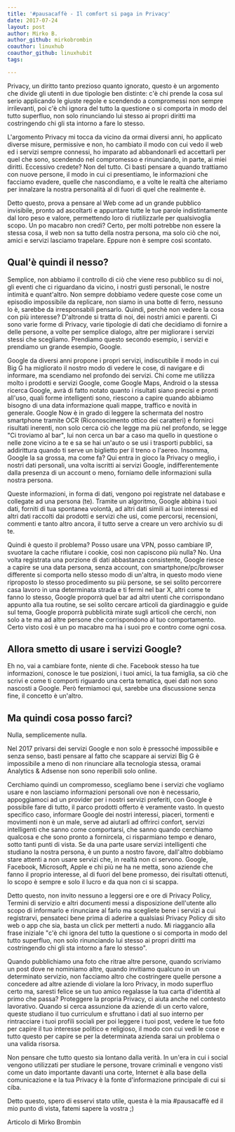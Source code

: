 ```yaml
---
title: '#pausacaffè - Il comfort si paga in Privacy'
date: 2017-07-24
layout: post
author: Mirko B.
author_github: mirkobrombin
coauthor: linuxhub
coauthor_github: linuxhubit
tags:

---
```

<p>Privacy, un diritto tanto prezioso quanto ignorato, questo è un argomento che divide gli utenti in due tipologie ben distinte: c'è chi prende la cosa sul serio applicando le giuste regole e scendendo a compromessi non sempre irrilevanti, poi c'è chi ignora del tutto la questione o si comporta in modo del tutto superfluo, non solo rinunciando lui stesso ai propri diritti ma costringendo chi gli sta intorno a fare lo stesso.</p><p>L'argomento Privacy mi tocca da vicino da ormai diversi anni, ho applicato diverse misure, permissive e non, ho cambiato il modo con cui vedo il web ed i servizi sempre connessi, ho imparato ad abbandonarli ed accettarli per quel che sono, scendendo nel compromesso e rinunciando, in parte, ai miei diritti. Eccessivo credete? Non del tutto. Ci basti pensare a quando trattiamo con nuove persone, il modo in cui ci presentiamo, le informazioni che facciamo evadere, quelle che nascondiamo, e a volte le realtà che alteriamo per innalzare la nostra personalità al di fuori di quel che realmente è.</p><p>Detto questo, prova a pensare al Web come ad un grande pubblico invisibile, pronto ad ascoltarti e appuntare tutte le tue parole indistintamente dal loro peso e valore, permettendo loro di riutilizzarle per qualsivoglia scopo. Un po macabro non credi? Certo, per molti potrebbe non essere la stessa cosa, il web non sa tutto della nostra persona, ma solo ciò che noi, amici e servizi lasciamo trapelare. Eppure non è sempre così scontato.</p><h2>Qual'è quindi il nesso?</h2><p>Semplice, non abbiamo il controllo di ciò che viene reso pubblico su di noi, gli eventi che ci riguardano da vicino, i nostri gusti personali, le nostre intimità e quant'altro. Non sempre dobbiamo vedere queste cose come un episodio impossibile da replicare, non siamo in una botte di ferro, nessuno lo è, sarebbe da irresponsabili pensarlo. Quindi, perchè non vedere la cosa con più interesse? D'altronde si tratta di noi, dei nostri amici e parenti. Ci sono varie forme di Privacy, varie tipologie di dati che decidiamo di fornire a delle persone, a volte per semplice dialogo, altre per migliorare i servizi stessi che scegliamo. Prendiamo questo secondo esempio, i servizi e prendiamo un grande esempio, Google.</p><p>Google da diversi anni propone i propri servizi, indiscutibile il modo in cui Big G ha migliorato il nostro modo di vedere le cose, di navigare e di informare, ma scendiamo nel profondo dei servizi. Chi come me utilizza molto i prodotti e servizi&nbsp;Google, come Google Maps, Android o la stessa ricerca Google, avrà di fatto notato quanto i risultati siano precisi e pronti all'uso, quali forme intelligenti sono, riescono a capire quando abbiamo bisogno di una data informazione quali mappe, traffico e novità in generale.&nbsp;Google Now è in grado di leggere la schermata del nostro smartphone tramite OCR (Riconoscimento ottico dei caratteri) e fornirci risultati inerenti, non solo cerca ciò che legge ma più nel profondo, se legge "Ci troviamo al bar", lui non cerca un bar a caso ma quello in questione o nelle zone vicino a te e sa se hai un'auto o se usi i trasporti pubblici, sa addirittura quando ti serve un biglietto per il treno o l'aereo. Insomma, Google la sa grossa, ma come fa? Qui entra in gioco la Privacy o meglio, i nostri dati personali, una volta iscritti ai servizi Google, indifferentemente dalla presenza di un account o meno, forniamo delle informazioni sulla nostra persona.</p><p>Queste informazioni, in forma di dati, vengono poi registrate nel database e collegate ad una persona (te). Tramite un algoritmo, Google abbina i tuoi dati, forniti di tua spontanea volontà, ad altri dati simili ai tuoi interessi ed altri dati raccolti dai prodotti e servizi che usi, come percorsi, recensioni, commenti e tanto altro ancora, il tutto serve a creare un vero archivio su di te.</p><p>Quindi è questo il problema? Posso usare una VPN, posso cambiare IP, svuotare la cache rifiutare i cookie, così non capiscono più nulla? No. Una volta registrata una porzione di dati abbastanza consistente, Google riesce a capire se una data persona, senza account, con smartphone/pc/browser differente si comporta nello stesso modo di un'altra, in questo modo viene riproposto lo stesso procedimento su più persone, se sei solito percorrere casa lavoro in una determinata strada e ti fermi nel bar X, altri come te fanno lo stesso, Google proporrà quel bar ad altri utenti che corrispondano appunto alla tua routine, se sei solito cercare articoli da giardinaggio e guide sul tema, Google proporrà pubblicità mirate sugli articoli che cerchi, non solo a te ma ad altre persone che corrispondono al tuo comportamento. Certo visto così è un po macabro ma ha i suoi pro e contro come ogni cosa.</p><h2>Allora smetto di usare i servizi Google?</h2><p>Eh no, vai a cambiare fonte, niente di che. Facebook stesso ha tue informazioni, conosce le tue posizioni, i tuoi amici, la tua famiglia, sa ciò che scrivi e come ti comporti riguardo una certa tematica, quei dati non sono nascosti a Google. Però fermiamoci qui, sarebbe una discussione senza fine, il concetto è un'altro.</p><h2>Ma quindi cosa posso farci?</h2><p>Nulla, semplicemente nulla.</p><p>Nel 2017 privarsi dei servizi Google e non solo è pressoché impossibile e senza senso, basti pensare al fatto che scappare ai servizi Big G è impossibile a meno di non rinunciare alla tecnologia stessa, oramai Analytics &amp; Adsense non sono reperibili solo online.</p><p>Cerchiamo quindi un compromesso, scegliamo bene i servizi che vogliamo usare e non lasciamo informazioni personali ove non è necessario, appoggiamoci ad un provider per i nostri servizi preferiti, con Google è possibile fare di tutto, il parco prodotti offerto è veramente vasto. In questo specifico caso, informare Google dei nostri interessi, piaceri, tormenti e movimenti non è un male, serve ad aiutarli ad offrirci confort, servizi intelligenti che sanno come comportarsi, che sanno quando cerchiamo qualcosa e che sono pronto a fornircela, ci risparmiano tempo e denaro, sotto tanti punti di vista. Se da una parte usare servizi intelligenti che studiano la nostra persona, è un punto a nostro favore, dall'altro dobbiamo stare attenti a non usare servizi che, in realtà non ci servono. Google, Facebook, Microsoft, Apple e chi più ne ha ne metta, sono aziende che fanno il proprio interesse, al di fuori del bene promesso, dei risultati ottenuti, lo scopo è sempre e solo il lucro e da qua non ci si scappa.</p><p>Detto questo, non invito nessuno a leggersi ore e ore di Privacy Policy, Termini di servizio e altri documenti messi a disposizione dell'utente allo scopo di informarlo e rinunciare al farlo ma scegliete bene i servizi a cui registrarvi, pensateci bene prima di aderire a qualsiasi Privacy Policy di sito web o app che sia, basta un click per metterti a nudo. Mi riaggancio alla frase iniziale "c'è chi ignora del tutto la questione o si comporta in modo del tutto superfluo, non solo rinunciando lui stesso ai propri diritti ma costringendo chi gli sta intorno a fare lo stesso".</p><p>Quando pubblichiamo una foto che ritrae altre persone, quando scriviamo un post dove ne nominiamo altre, quando invitiamo qualcuno in un determinato servizio, non facciamo altro che costringere quelle persone a concedere ad altre aziende di violare la loro Privacy, in modo superfluo certo ma, saresti felice se un tuo amico regalasse la tua carta d'identità al primo che passa? Proteggere la propria Privacy, ci aiuta anche nel contesto lavorativo. Quando si cerca assunzione da aziende di un certo valore, queste studiano il tuo curriculum e sfruttano i dati al suo interno per rintracciare i tuoi profili sociali per poi leggere i tuoi post, vedere le tue foto per capire il tuo interesse politico e religioso, il modo con cui vedi le cose e tutto questo per capire se per la determinata azienda sarai un problema o una valida risorsa.</p><p>Non pensare che tutto questo sia lontano dalla verità. In un'era in cui i social vengono utilizzati per studiare le persone, trovare criminali e vengono visti come un dato importante davanti una corte, Internet è alla base della comunicazione e la tua Privacy è la fonte d'informazione principale di cui si ciba.</p><p>Detto questo, spero di esservi stato utile, questa è la mia #pausacaffè ed il mio punto di vista, fatemi sapere la vostra ;)</p><p>Articolo di Mirko Brombin</p>